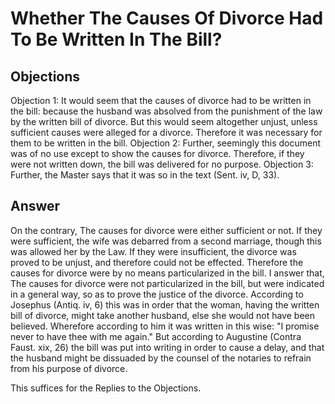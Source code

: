 # Whether The Causes Of Divorce Had To Be Written In The Bill?
## Objections
Objection 1: It would seem that the causes of divorce had to be written in the bill: because the husband was absolved from the punishment of the law by the written bill of divorce. But this would seem altogether unjust, unless sufficient causes were alleged for a divorce. Therefore it was necessary for them to be written in the bill.
Objection 2: Further, seemingly this document was of no use except to show the causes for divorce. Therefore, if they were not written down, the bill was delivered for no purpose.
Objection 3: Further, the Master says that it was so in the text (Sent. iv, D, 33).
## Answer
On the contrary, The causes for divorce were either sufficient or not. If they were sufficient, the wife was debarred from a second marriage, though this was allowed her by the Law. If they were insufficient, the divorce was proved to be unjust, and therefore could not be effected. Therefore the causes for divorce were by no means particularized in the bill.
I answer that, The causes for divorce were not particularized in the bill, but were indicated in a general way, so as to prove the justice of the divorce. According to Josephus (Antiq. iv, 6) this was in order that the woman, having the written bill of divorce, might take another husband, else she would not have been believed. Wherefore according to him it was written in this wise: "I promise never to have thee with me again." But according to Augustine (Contra Faust. xix, 26) the bill was put into writing in order to cause a delay, and that the husband might be dissuaded by the counsel of the notaries to refrain from his purpose of divorce.

This suffices for the Replies to the Objections.